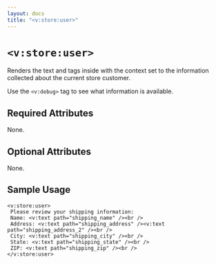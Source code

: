 ```yaml
---
layout: docs
title: "<v:store:user>"
---
```


# `<v:store:user>`

Renders the text and tags inside with the context set to the information
collected about the current store customer.

Use the `<v:debug>` tag to see what information is available.

## Required Attributes

None.

## Optional Attributes

None.

## Sample Usage

    <v:store:user>
     Please review your shipping information:
     Name: <v:text path="shipping_name" /><br />
     Address: <v:text path="shipping_address" /><v:text path="shipping_address_2" /><br />
     City: <v:text path="shipping_city" /><br />
     State: <v:text path="shipping_state" /><br />
     ZIP: <v:text path="shipping_zip" /><br />
    </v:store:user>
